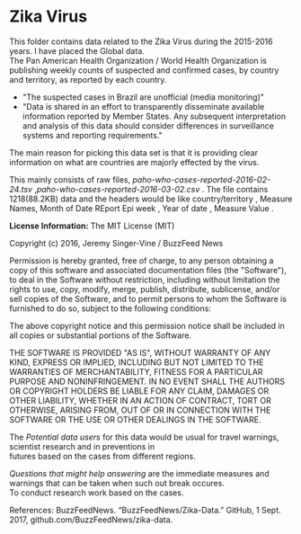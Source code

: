 # Zika Virus  
This folder contains data related to the Zika Virus during the 2015-2016 years. I have placed the Global data.   
The Pan American Health Organization / World Health Organization is publishing weekly counts of suspected and confirmed cases, 
by country and territory, as reported by each country. 

* "The suspected cases in Brazil are unofficial (media monitoring)"
* "Data is shared in an effort to transparently disseminate available information reported by Member States. Any subsequent interpretation and analysis of this data should consider differences in surveillance systems and reporting requirements."

The main reason for picking this data set is that it is providing clear information on what are countries are majorly effected by the virus.

This mainly consists of raw files, _paho-who-cases-reported-2016-02-24.tsv_ ,_paho-who-cases-reported-2016-03-02.csv_ . The file contains 1218(88.2KB) data 
and the headers would be like country/territory , Measure Names, Month of Date REport Epi week , Year of date , Measure Value .

**License Information:**
The MIT License (MIT)

Copyright (c) 2016, Jeremy Singer-Vine / BuzzFeed News

Permission is hereby granted, free of charge, to any person obtaining a copy
of this software and associated documentation files (the "Software"), to deal
in the Software without restriction, including without limitation the rights
to use, copy, modify, merge, publish, distribute, sublicense, and/or sell
copies of the Software, and to permit persons to whom the Software is
furnished to do so, subject to the following conditions:

The above copyright notice and this permission notice shall be included in all
copies or substantial portions of the Software.

THE SOFTWARE IS PROVIDED "AS IS", WITHOUT WARRANTY OF ANY KIND, EXPRESS OR
IMPLIED, INCLUDING BUT NOT LIMITED TO THE WARRANTIES OF MERCHANTABILITY,
FITNESS FOR A PARTICULAR PURPOSE AND NONINFRINGEMENT. IN NO EVENT SHALL THE
AUTHORS OR COPYRIGHT HOLDERS BE LIABLE FOR ANY CLAIM, DAMAGES OR OTHER
LIABILITY, WHETHER IN AN ACTION OF CONTRACT, TORT OR OTHERWISE, ARISING FROM,
OUT OF OR IN CONNECTION WITH THE SOFTWARE OR THE USE OR OTHER DEALINGS IN THE
SOFTWARE.

The _Potential data users_ for this data would be usual for travel warnings, scientist research and in preventions in  
futures based on the cases from different regions.

_Questions that might help answering_ are the immediate measures and warnings that can be taken when such out break occures.  
To conduct research work based on the cases.

References:
BuzzFeedNews. “BuzzFeedNews/Zika-Data.” GitHub, 1 Sept. 2017, github.com/BuzzFeedNews/zika-data.



